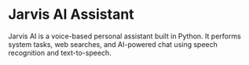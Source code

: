 # Jarvis AI Assistant

Jarvis AI is a voice-based personal assistant built in Python. It performs system tasks, web searches, and AI-powered chat using speech recognition and text-to-speech.
